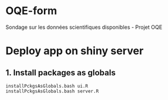 # OQE-form
Sondage sur les données scientifiques disponibles - Projet OQE

# Deploy app on shiny server

## 1. Install packages as globals

```
installPckgsAsGlobals.bash ui.R
installPckgsAsGlobals.bash server.R
```
